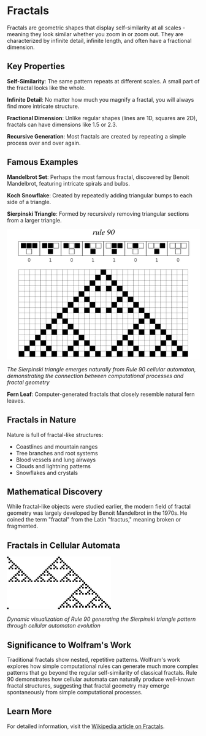 # Fractals

Fractals are geometric shapes that display self-similarity at all scales - meaning they look similar whether you zoom in or zoom out. They are characterized by infinite detail, infinite length, and often have a fractional dimension.

## Key Properties

**Self-Similarity**: The same pattern repeats at different scales. A small part of the fractal looks like the whole.

**Infinite Detail**: No matter how much you magnify a fractal, you will always find more intricate structure.

**Fractional Dimension**: Unlike regular shapes (lines are 1D, squares are 2D), fractals can have dimensions like 1.5 or 2.3.

**Recursive Generation**: Most fractals are created by repeating a simple process over and over again.

## Famous Examples

**Mandelbrot Set**: Perhaps the most famous fractal, discovered by Benoit Mandelbrot, featuring intricate spirals and bulbs.

**Koch Snowflake**: Created by repeatedly adding triangular bumps to each side of a triangle.

**Sierpinski Triangle**: Formed by recursively removing triangular sections from a larger triangle.

![Sierpinski Triangle from Rule 90](images/fractals/rule-90-sierpinski.svg)

*The Sierpinski triangle emerges naturally from Rule 90 cellular automaton, demonstrating the connection between computational processes and fractal geometry*

**Fern Leaf**: Computer-generated fractals that closely resemble natural fern leaves.

## Fractals in Nature

Nature is full of fractal-like structures:
- Coastlines and mountain ranges
- Tree branches and root systems
- Blood vessels and lung airways
- Clouds and lightning patterns
- Snowflakes and crystals

## Mathematical Discovery

While fractal-like objects were studied earlier, the modern field of fractal geometry was largely developed by Benoit Mandelbrot in the 1970s. He coined the term "fractal" from the Latin "fractus," meaning broken or fragmented.

## Fractals in Cellular Automata

![Rule 90 Animation](images/fractals/rule-90-animation.gif)

*Dynamic visualization of Rule 90 generating the Sierpinski triangle pattern through cellular automaton evolution*

## Significance to Wolfram's Work

Traditional fractals show nested, repetitive patterns. Wolfram's work explores how simple computational rules can generate much more complex patterns that go beyond the regular self-similarity of classical fractals. Rule 90 demonstrates how cellular automata can naturally produce well-known fractal structures, suggesting that fractal geometry may emerge spontaneously from simple computational processes.

## Learn More

For detailed information, visit the [Wikipedia article on Fractals](https://en.wikipedia.org/wiki/Fractal).